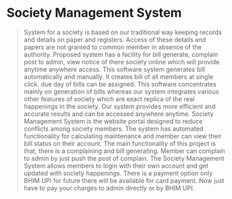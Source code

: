 # Society Management System
> System for a society is based on our traditional way keeping records and details on
paper and registers. Access of these details and papers are not granted to common
member in absence of the authority. Proposed system has a facility for bill generate,
complain post to admin, view notice of there society online which will provide
anytime anywhere access. This software system generates bill automatically and
manually. It creates bill of all members at single click. due day of bills can be
assigned. This software concentrates mainly on generation of bills whereas our
system integrates various other features of society which are exact replica of the real
happenings in the society. Our system provides more efficient and accurate results
and can be accessed anywhere anytime.
Society Management System is the website portal designed to reduce conflicts
among society members. The system has automated functionality for calculating
maintenance and member can view their bill status on their account. The main
functionality of this project is that, there is a complaining and bill generating.
Member can complain to admin by just push the post of complain. The Society
Management System allows members to login with their own account and get
updated with society happenings. There is a payment option only BHIM UPI for
future there will be available for card payment. Now just have to pay your charges to
admin directly or by BHIM UPI.




